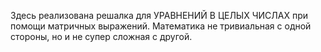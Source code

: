 Здесь реализована решалка для УРАВНЕНИЙ В ЦЕЛЫХ ЧИСЛАХ при помощи матричных выражений. Математика не тривиальная с одной стороны, но и не супер сложная с другой.
